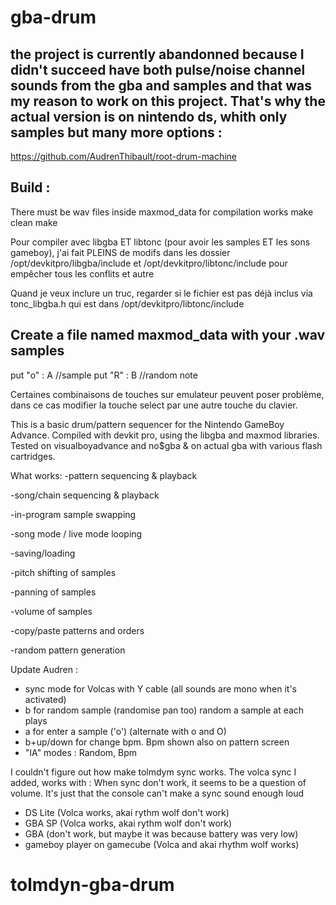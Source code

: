 # gba-drum

## the project is currently abandonned because I didn't succeed have both pulse/noise channel sounds from the gba and samples and that was my reason to work on this project. That's why the actual version is on nintendo ds, whith only samples but many more options :
https://github.com/AudrenThibault/root-drum-machine

## Build :
There must be wav files inside maxmod_data for compilation works
make clean
make

Pour compiler avec libgba ET libtonc (pour avoir les samples ET les sons gameboy), j'ai fait PLEINS de modifs dans les dossier /opt/devkitpro/libgba/include et /opt/devkitpro/libtonc/include pour empêcher tous les conflits et autre

Quand je veux inclure un truc, regarder si le fichier est pas déjà inclus via tonc_libgba.h qui est dans /opt/devkitpro/libtonc/include

## Create a file named maxmod_data with your .wav samples

put "o" : A  //sample
put "R" : B  //random note

Certaines combinaisons de touches sur emulateur peuvent poser problème, 
dans ce cas modifier la touche select par une autre touche du clavier.

This is a basic drum/pattern sequencer for the Nintendo GameBoy Advance. Compiled with devkit pro, using the libgba and maxmod libraries. Tested on visualboyadvance and no$gba & on actual gba with various flash cartridges.

What works:
-pattern sequencing & playback

-song/chain sequencing & playback

-in-program sample swapping

-song mode / live mode looping

-saving/loading

-pitch shifting of samples

-panning of samples

-volume of samples

-copy/paste patterns and orders

-random pattern generation


Update Audren :

- sync mode for Volcas with Y cable (all sounds are mono when it's activated)
- b for random sample (randomise pan too) random a sample at each plays
- a for enter a sample ('o') (alternate with o and O)
- b+up/down for change bpm. Bpm shown also on pattern screen
- "IA" modes : Random, Bpm

I couldn't figure out how make tolmdym sync works. The volca sync I added, works with :
When sync don't work, it seems to be a question of volume. It's just that the console can't make a sync sound enough loud
- DS Lite (Volca works, akai rythm wolf don't work)
- GBA SP (Volca works, akai rythm wolf don't work)
- GBA (don't work, but maybe it was because battery was very low)
- gameboy player on gamecube (Volca and akai rhythm wolf works)

# tolmdyn-gba-drum

